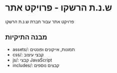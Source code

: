 # ש.נ.ת הרשקו - פרויקט אתר
פרויקט אתר עבור חברת ש.נ.ת הרשקו

## מבנה התיקיות
- assets/: תמונות, אייקונים ופונטים
- css/: קבצי עיצוב
- js/: קבצי JavaScript
- includes/: קבצים נוספים
